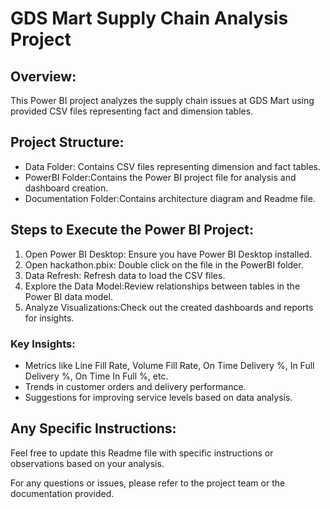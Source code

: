 # GDS Mart Supply Chain Analysis Project

## Overview:
This Power BI project analyzes the supply chain issues at GDS Mart using provided CSV files representing fact and dimension tables.

## Project Structure:

- Data Folder: Contains CSV files representing dimension and fact tables.
- PowerBI Folder:Contains the Power BI project file for analysis and dashboard creation.
- Documentation Folder:Contains architecture diagram and Readme file.


## Steps to Execute the Power BI Project:

1. Open Power BI Desktop: Ensure you have Power BI Desktop installed.
2. Open hackathon.pbix: Double click on the file in the PowerBI folder.
3. Data Refresh: Refresh data to load the CSV files.
4. Explore the Data Model:Review relationships between tables in the Power BI data model.
5. Analyze Visualizations:Check out the created dashboards and reports for insights.

### Key Insights:

- Metrics like Line Fill Rate, Volume Fill Rate, On Time Delivery %, In Full Delivery %, On Time In Full %, etc.
- Trends in customer orders and delivery performance.
- Suggestions for improving service levels based on data analysis.

## Any Specific Instructions:

Feel free to update this Readme file with specific instructions or observations based on your analysis.

For any questions or issues, please refer to the project team or the documentation provided.

